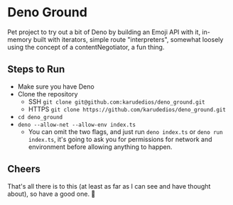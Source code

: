# Deno Ground

Pet project to try out a bit of Deno by building an Emoji API with it, in-memory built with iterators, simple route "interpreters", somewhat loosely using the concept of a contentNegotiator, a fun thing.

## Steps to Run
- Make sure you have Deno
- Clone the repository
  - SSH `git clone git@github.com:karudedios/deno_ground.git`
  - HTTPS `git clone https://github.com/karudedios/deno_ground.git`
- `cd deno_ground`
- `deno --allow-net --allow-env index.ts`
  - You can omit the two flags, and just run `deno index.ts` or `deno run index.ts`, it's going to ask you for permissions for network and environment before allowing anything to happen.

## Cheers

That's all there is to this (at least as far as I can see and have thought about), so have a good one. 🍻